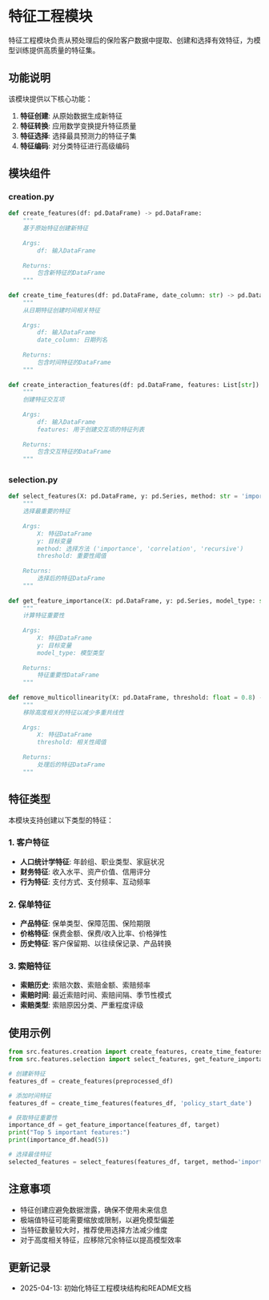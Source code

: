 # 特征工程模块

特征工程模块负责从预处理后的保险客户数据中提取、创建和选择有效特征，为模型训练提供高质量的特征集。

## 功能说明

该模块提供以下核心功能：

1. **特征创建**: 从原始数据生成新特征
2. **特征转换**: 应用数学变换提升特征质量
3. **特征选择**: 选择最具预测力的特征子集
4. **特征编码**: 对分类特征进行高级编码

## 模块组件

### creation.py

```python
def create_features(df: pd.DataFrame) -> pd.DataFrame:
    """
    基于原始特征创建新特征
    
    Args:
        df: 输入DataFrame
        
    Returns:
        包含新特征的DataFrame
    """
    
def create_time_features(df: pd.DataFrame, date_column: str) -> pd.DataFrame:
    """
    从日期特征创建时间相关特征
    
    Args:
        df: 输入DataFrame
        date_column: 日期列名
        
    Returns:
        包含时间特征的DataFrame
    """
    
def create_interaction_features(df: pd.DataFrame, features: List[str]) -> pd.DataFrame:
    """
    创建特征交互项
    
    Args:
        df: 输入DataFrame
        features: 用于创建交互项的特征列表
        
    Returns:
        包含交互特征的DataFrame
    """
```

### selection.py

```python
def select_features(X: pd.DataFrame, y: pd.Series, method: str = 'importance', threshold: float = 0.01) -> pd.DataFrame:
    """
    选择最重要的特征
    
    Args:
        X: 特征DataFrame
        y: 目标变量
        method: 选择方法 ('importance', 'correlation', 'recursive')
        threshold: 重要性阈值
        
    Returns:
        选择后的特征DataFrame
    """
    
def get_feature_importance(X: pd.DataFrame, y: pd.Series, model_type: str = 'rf') -> pd.DataFrame:
    """
    计算特征重要性
    
    Args:
        X: 特征DataFrame
        y: 目标变量
        model_type: 模型类型
        
    Returns:
        特征重要性DataFrame
    """
    
def remove_multicollinearity(X: pd.DataFrame, threshold: float = 0.8) -> pd.DataFrame:
    """
    移除高度相关的特征以减少多重共线性
    
    Args:
        X: 特征DataFrame
        threshold: 相关性阈值
        
    Returns:
        处理后的特征DataFrame
    """
```

## 特征类型

本模块支持创建以下类型的特征：

### 1. 客户特征

- **人口统计学特征**: 年龄组、职业类型、家庭状况
- **财务特征**: 收入水平、资产价值、信用评分
- **行为特征**: 支付方式、支付频率、互动频率

### 2. 保单特征

- **产品特征**: 保单类型、保障范围、保险期限
- **价格特征**: 保费金额、保费/收入比率、价格弹性
- **历史特征**: 客户保留期、以往续保记录、产品转换

### 3. 索赔特征

- **索赔历史**: 索赔次数、索赔金额、索赔频率
- **索赔时间**: 最近索赔时间、索赔间隔、季节性模式
- **索赔类型**: 索赔原因分类、严重程度评级

## 使用示例

```python
from src.features.creation import create_features, create_time_features
from src.features.selection import select_features, get_feature_importance

# 创建新特征
features_df = create_features(preprocessed_df)

# 添加时间特征
features_df = create_time_features(features_df, 'policy_start_date')

# 获取特征重要性
importance_df = get_feature_importance(features_df, target)
print("Top 5 important features:")
print(importance_df.head(5))

# 选择最佳特征
selected_features = select_features(features_df, target, method='importance', threshold=0.01)
```

## 注意事项

- 特征创建应避免数据泄露，确保不使用未来信息
- 极端值特征可能需要缩放或限制，以避免模型偏差
- 当特征数量较大时，推荐使用选择方法减少维度
- 对于高度相关特征，应移除冗余特征以提高模型效率

## 更新记录

- 2025-04-13: 初始化特征工程模块结构和README文档 
